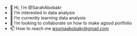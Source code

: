 - 👋 Hi, I’m @SarahAbobakr
- 👀 I’m interested in data analysis
- 🌱 I’m currently learning data analysis
- 💞️ I’m looking to collaborate on how to make agood portfolio
- 📫 How to reach me wssmaabobakr@gmail.com

<!---
SarahAbobakr/SarahAbobakr is a ✨ special ✨ repository because its `README.md` (this file) appears on your GitHub profile.
You can click the Preview link to take a look at your changes.
--->
